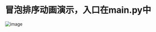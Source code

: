 # 冒泡排序动画演示，入口在main.py中
![image](https://github.com/859900546/Bubble_Sort_UI/assets/140869051/5c96c129-78c4-41e4-a598-e190804ea91a)
